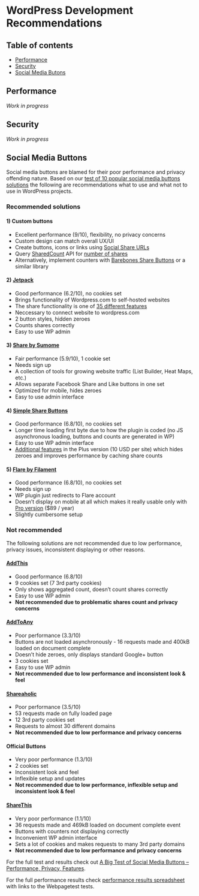 WordPress Development Recommendations
=====================

## Table of contents

- [Performance](#performance)
- [Security](#security)
- [Social Media Butons](#social-media-buttons)

## Performance
*Work in progress*

## Security
*Work in progress*

## Social Media Buttons
Social media buttons are blamed for their poor performance and privacy offending nature. Based on our [test of 10 popular social media buttons solutions](https://xhtmlized.com/blog/social-media-buttons-test-performance-privacy-features/) the following are recommendations what to use and what not to use in WordPress projects.

### Recommended solutions

#### 1) Custom buttons
- Excellent performance (9/10), flexibility, no privacy concerns
- Custom design can match overall UX/UI
- Create buttons, icons or links using [Social Share URLs](https://github.com/bradvin/social-share-urls)
- Query [SharedCount](http://www.sharedcount.com/) API for [number of shares](https://docs.sharedcount.com/)
- Alternatively, implement counters with [Barebones Share Buttons](https://github.com/finderau/share-buttons) or a similar library

#### 2) [Jetpack](http://jetpack.me/)
- Good performance (6.2/10), no cookies set
- Brings functionality of Wordpress.com to self-hosted websites
- The share functionality is one of [35 different features](http://jetpack.me/)
- Neccessary to connect website to wordpress.com
- 2 button styles, hidden zeroes
- Counts shares correctly
- Easy to use WP admin

#### 3) [Share by Sumome](https://sumome.com/app/share)
- Fair performance (5.9/10), 1 cookie set
- Needs sign up
- A collection of tools for growing website traffic (List Builder, Heat Maps, etc.)
- Allows separate Facebook Share and Like buttons in one set
- Optimized for mobile, hides zeroes
- Easy to use admin interface

#### 4) [Simple Share Buttons](https://wordpress.org/plugins/simple-share-buttons-adder/)
- Good performance (6.8/10), no cookies set
- Longer time loading first byte due to how the plugin is coded (no JS asynchronous loading, buttons and counts are generated in WP)
- Easy to use WP admin interface
- [Additional features](https://simplesharebuttons.com/plus/features/) in the Plus version (10 USD per site) which hides zeroes and improves performance by caching share counts

#### 5) [Flare by Filament](http://filament.io/flare)
- Good performance (6.8/10), no cookies set
- Needs sign up
- WP plugin just redirects to Flare account
- Doesn’t display on mobile at all which makes it really usable only with [Pro version](http://filament.io/flare#comparison) ($89 / year)
- Slightly cumbersome setup

### Not recommended
The following solutions are not recommended due to low performance, privacy issues, inconsistent displaying or other reasons.

#### [AddThis](https://wordpress.org/plugins/addthis/)
- Good performance (6.8/10)
- 9 cookies set (7 3rd party cookies)
- Only shows aggregated count, doesn’t count shares correctly
- Easy to use WP admin
- **Not recommended due to problematic shares count and privacy concerns**

#### [AddToAny](https://wordpress.org/plugins/add-to-any/)
- Poor performance (3.3/10)
- Buttons are not loaded asynchronously - 16 requests made and 400kB loaded on document complete
- Doesn’t hide zeroes, only displays standard Google+ button
- 3 cookies set
- Easy to use WP admin
- **Not recommended due to low performance and inconsistent look & feel**

#### [Shareaholic](https://wordpress.org/plugins/shareaholic/)
- Poor performance (3.5/10)
- 53 requests made on fully loaded page
- 12 3rd party cookies set
- Requests to almost 30 different domains
- **Not recommended due to low performance and privacy concerns**

#### Official Buttons
- Very poor performance (1.3/10)
- 2 cookies set
- Inconsistent look and feel
- Inflexible setup and updates
- **Not recommended due to low performance, inflexible setup and inconsistent look & feel**

#### [ShareThis](https://wordpress.org/plugins/share-this/)
- Very poor performance (1.1/10)
- 36 requests made and 469kB loaded on document complete event
- Buttons with counters not displaying correctly
- Inconvenient WP admin interface
- Sets a lot of cookies and makes requests to many 3rd party domains
- **Not recommended due to low performance and privacy concerns**

For the full test and results check out [A Big Test of Social Media Buttons – Performance, Privacy, Features](https://xhtmlized.com/blog/social-media-buttons-test-performance-privacy-features/).

For the full performance results check [performance results spreadsheet](https://docs.google.com/spreadsheets/d/1J67PBugyoD3SsJQnLJu8s7xDsaTqP8xyz0UbPFJsw48/edit#gid=0) with links to the Webpagetest tests.
